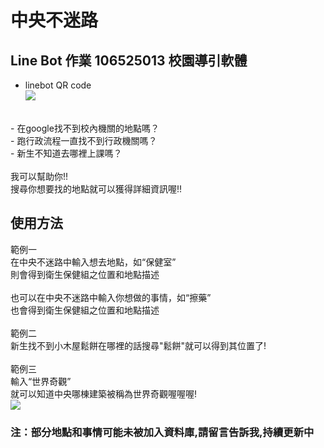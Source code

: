 # 中央不迷路   
## Line Bot 作業 106525013 校園導引軟體
 - linebot QR code<br>
![](https://i.imgur.com/aGpUWsM.png)

<br>
 - 在google找不到校內機關的地點嗎？<br> 
 - 跑行政流程一直找不到行政機關嗎？<br>
 - 新生不知道去哪裡上課嗎？<br>
 <br>
 我可以幫助你!!<br>
 搜尋你想要找的地點就可以獲得詳細資訊喔!!<br>
 
 ## 使用方法
範例一<br>
在中央不迷路中輸入想去地點，如“保健室” <br>
則會得到衛生保健組之位置和地點描述 <br>
<br>
也可以在中央不迷路中輸入你想做的事情，如“擦藥”<br> 
也會得到衛生保健組之位置和地點描述 <br>
<br>
範例二<br>
新生找不到小木屋鬆餅在哪裡的話搜尋"鬆餅"就可以得到其位置了!<br>
<br>
範例三<br>
輸入“世界奇觀” <br>
就可以知道中央哪棟建築被稱為世界奇觀喔喔喔!<br>
![](https://imgur.com/a/KLJFFmf)
 ### 注：部分地點和事情可能未被加入資料庫,請留言告訴我,持續更新中
